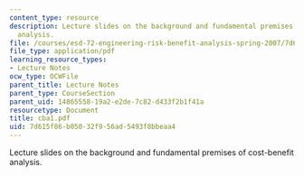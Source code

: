 ```yaml
---
content_type: resource
description: Lecture slides on the background and fundamental premises of cost-benefit
  analysis.
file: /courses/esd-72-engineering-risk-benefit-analysis-spring-2007/7d615f86b05032f956ad5493f8bbeaa4_cba1.pdf
file_type: application/pdf
learning_resource_types:
- Lecture Notes
ocw_type: OCWFile
parent_title: Lecture Notes
parent_type: CourseSection
parent_uid: 14865558-19a2-e2de-7c82-d433f2b1f41a
resourcetype: Document
title: cba1.pdf
uid: 7d615f86-b050-32f9-56ad-5493f8bbeaa4
---
```

Lecture slides on the background and fundamental premises of cost-benefit analysis.

